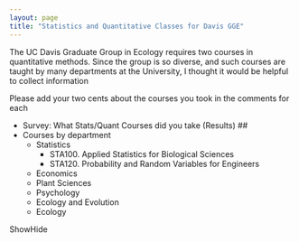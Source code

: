 ```yaml
---
layout: page
title: "Statistics and Quantitative Classes for Davis GGE"
---
```


The UC Davis Graduate Group in Ecology requires two courses in quantitative methods.  Since the group is so diverse, and such courses are taught by many departments at the University, I thought it would be helpful to collect information 

Please add your two cents about the courses you took in the comments for each 


-  <a onclick="navigate('/statsclasses/STA100.html')">Survey: What Stats/Quant Courses did you take</a><a onclick="chgifr('/statsclasses/STA100.html', 'classframe')"> (Results)</a> ##
-  Courses by department
    - Statistics
        -  <a onclick="chgifr('/statsclasses/STA100.html', 'classframe')">STA100. Applied Statistics for Biological Sciences</a>
        -  <a onclick="chgifr('/statsclasses/STA120.html', 'classframe')">STA120. Probability and Random Variables for Engineers</a>
    - Economics
    - Plant Sciences
    - Psychology
    - Ecology and Evolution
    - Ecology


<a onclick="showhide('classframe');">ShowHide</a>

<iframe width="800" height="800" src="" id="classframe" name="classframe" frameborder="0" scrolling="no" allowtransparency="true" display="block"></iframe>

